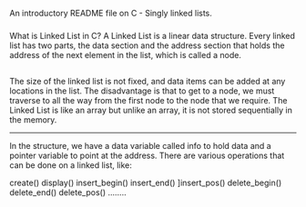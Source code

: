 An introductory README file on C - Singly linked lists.
###
What is Linked List in C?
A Linked List is a linear data structure. Every linked list has two parts, the data section and the address section that holds the address of the next element in the list, which is called a node.
##
The size of the linked list is not fixed, and data items can be added at any locations in the list. The disadvantage is that to get to a node, we must traverse to all the way from the first node to the node that we require. The Linked List is like an array but unlike an array, it is not stored sequentially in the memory.
_____
In the structure, we have a data variable called info to hold data and a pointer variable to point at the address. There are various operations that can be done on a linked list, like:

create()
display()
insert_begin()
insert_end()
]insert_pos()
delete_begin()
delete_end()
delete_pos()
........

